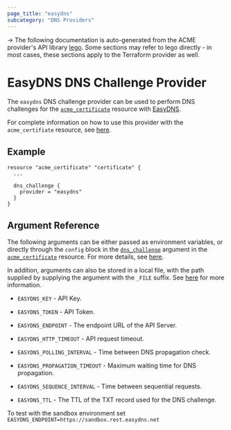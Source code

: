 ```yaml
---
page_title: "easydns"
subcategory: "DNS Providers"
---
```


-> The following documentation is auto-generated from the ACME
provider's API library [lego](https://go-acme.github.io/lego/).  Some
sections may refer to lego directly - in most cases, these sections
apply to the Terraform provider as well.

# EasyDNS DNS Challenge Provider

The `easydns` DNS challenge provider can be used to perform DNS challenges for
the [`acme_certificate`][resource-acme-certificate] resource with
[EasyDNS](https://easydns.com/).

[resource-acme-certificate]: ../resources/certificate.md

For complete information on how to use this provider with the `acme_certifiate`
resource, see [here][resource-acme-certificate-dns-challenges].

[resource-acme-certificate-dns-challenges]: ./certificate.md#using-dns-challenges

## Example

```hcl
resource "acme_certificate" "certificate" {
  ...

  dns_challenge {
    provider = "easydns"
  }
}
```
## Argument Reference

The following arguments can be either passed as environment variables, or
directly through the `config` block in the
[`dns_challenge`][resource-acme-certificate-dns-challenge-arg] argument in the
[`acme_certificate`][resource-acme-certificate] resource. For more details, see
[here][resource-acme-certificate-dns-challenges].

[resource-acme-certificate-dns-challenge-arg]: ./certificate.md#dns_challenge

In addition, arguments can also be stored in a local file, with the path
supplied by supplying the argument with the `_FILE` suffix. See
[here][acme-certificate-file-arg-example] for more information.

[acme-certificate-file-arg-example]: ./certificate.md#using-variable-files-for-provider-arguments

* `EASYDNS_KEY` - API Key.
* `EASYDNS_TOKEN` - API Token.

* `EASYDNS_ENDPOINT` - The endpoint URL of the API Server.
* `EASYDNS_HTTP_TIMEOUT` - API request timeout.
* `EASYDNS_POLLING_INTERVAL` - Time between DNS propagation check.
* `EASYDNS_PROPAGATION_TIMEOUT` - Maximum waiting time for DNS propagation.
* `EASYDNS_SEQUENCE_INTERVAL` - Time between sequential requests.
* `EASYDNS_TTL` - The TTL of the TXT record used for the DNS challenge.

To test with the sandbox environment set ```EASYDNS_ENDPOINT=https://sandbox.rest.easydns.net```

